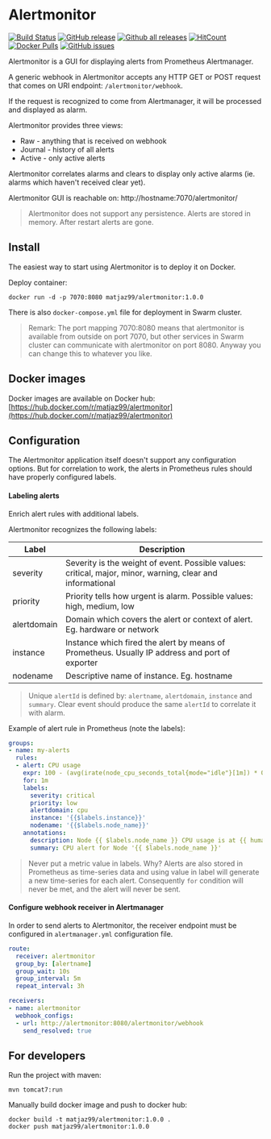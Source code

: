 # Alertmonitor

[![Build Status](https://semaphoreci.com/api/v1/matjaz99/alertmonitor/branches/master/shields_badge.svg)](https://semaphoreci.com/matjaz99/alertmonitor)
[![GitHub release](https://img.shields.io/github/release/matjaz99/alertmonitor.svg)](https://GitHub.com/matjaz99/alertmonitor/releases/)
[![Github all releases](https://img.shields.io/github/downloads/matjaz99/alertmonitor/total.svg)](https://GitHub.com/matjaz99/alertmonitor/releases/)
[![HitCount](http://hits.dwyl.io/matjaz99/alertmonitor.svg)](http://hits.dwyl.io/matjaz99/alertmonitor)
[![Docker Pulls](https://img.shields.io/docker/pulls/matjaz99/alertmonitor.svg)](https://hub.docker.com/r/matjaz99/alertmonitor)
[![GitHub issues](https://img.shields.io/github/issues/matjaz99/alertmonitor.svg)](https://GitHub.com/matjaz99/alertmonitor/issues/)

Alertmonitor is a GUI for displaying alerts from Prometheus Alertmanager.

A generic webhook in Alertmonitor accepts any HTTP GET or POST request that comes on URI endpoint: `/alertmonitor/webhook`.

If the request is recognized to come from Alertmanager, it will be processed and displayed as alarm.

Alertmonitor provides three views:
- Raw - anything that is received on webhook
- Journal - history of all alerts
- Active - only active alerts

Alertmonitor correlates alarms and clears to display only active alarms (ie. alarms which haven't received clear yet).

Alertmonitor GUI is reachable on: http://hostname:7070/alertmonitor/

> Alertmonitor does not support any persistence. Alerts are stored in memory. After restart alerts are gone.

## Install

The easiest way to start using Alertmonitor is to deploy it on Docker.

Deploy container:

```
docker run -d -p 7070:8080 matjaz99/alertmonitor:1.0.0
```

There is also `docker-compose.yml` file for deployment in Swarm cluster.

> Remark: The port mapping 7070:8080 means that alertmonitor is available from outside on port 7070, but other services in Swarm cluster can communicate with alertmonitor on port 8080. Anyway you can change this to whatever you like.

## Docker images

Docker images are available on Docker hub: [https://hub.docker.com/r/matjaz99/alertmonitor](https://hub.docker.com/r/matjaz99/alertmonitor)

## Configuration

The Alertmonitor application itself doesn't support any configuration options.
But for correlation to work, the alerts in Prometheus rules should have properly configured labels.

#### Labeling alerts

Enrich alert rules with additional labels.

Alertmonitor recognizes the following labels:

| Label       |      Description        |
|-------------|-------------------------|
| severity    | Severity is the weight of event. Possible values: critical, major, minor, warning, clear and informational |
| priority    | Priority tells how urgent is alarm. Possible values: high, medium, low |
| alertdomain | Domain which covers the alert or context of alert. Eg. hardware or network |
| instance    | Instance which fired the alert by means of Prometheus. Usually IP address and port of exporter |
| nodename    | Descriptive name of instance. Eg. hostname |

> Unique `alertId` is defined by: `alertname`, `alertdomain`, `instance` and `summary`. Clear event should produce the same `alertId` to correlate it with alarm.

Example of alert rule in Prometheus (note the labels):

```yaml
groups:
- name: my-alerts
  rules:
  - alert: CPU usage
    expr: 100 - (avg(irate(node_cpu_seconds_total{mode="idle"}[1m]) * ON(instance) GROUP_LEFT(node_name) node_meta * 100) BY (node_name)) > 80
    for: 1m
    labels:
      severity: critical
      priority: low
      alertdomain: cpu
      instance: '{{$labels.instance}}'
      nodename: '{{$labels.node_name}}'
    annotations:
      description: Node {{ $labels.node_name }} CPU usage is at {{ humanize $value}}%.
      summary: CPU alert for Node '{{ $labels.node_name }}'
```


> Never put a metric value in labels. Why? Alerts are also stored in Prometheus as time-series data and using value in label will generate a new time-series for each alert. Consequently `for` condition will never be met, and the alert will never be sent.

#### Configure webhook receiver in Alertmanager

In order to send alerts to Alertmonitor, the receiver endpoint must be configured in `alertmanager.yml` configuration file.

```yaml
route:
  receiver: alertmonitor
  group_by: [alertname]
  group_wait: 10s
  group_interval: 5m
  repeat_interval: 3h

receivers:
- name: alertmonitor
  webhook_configs:
  - url: http://alertmonitor:8080/alertmonitor/webhook
    send_resolved: true
```

## For developers

Run the project with maven:

```
mvn tomcat7:run
```

Manually build docker image and push to docker hub:

```
docker build -t matjaz99/alertmonitor:1.0.0 .
docker push matjaz99/alertmonitor:1.0.0
```


